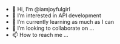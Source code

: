 - 👋 Hi, I’m @iamjoyfulgirl
- 👀 I’m interested in API development
- 🌱 I’m currently learning as much as I can
- 💞️ I’m looking to collaborate on ...
- 📫 How to reach me ...

<!---
iamjoyfulgirl/iamjoyfulgirl is a ✨ special ✨ repository because its `README.md` (this file) appears on your GitHub profile.
You can click the Preview link to take a look at your changes.
--->

